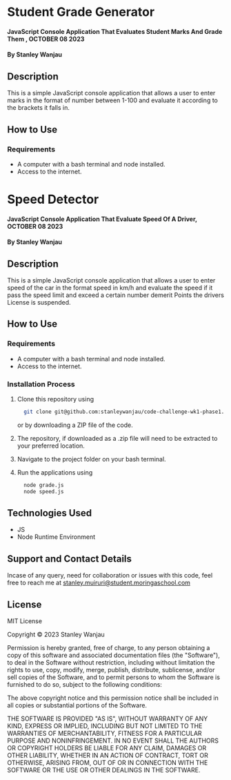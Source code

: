 #  Student Grade Generator
#### JavaScript Console Application That Evaluates Student Marks And Grade Them , OCTOBER 08 2023
#### By **Stanley Wanjau** 

## Description 
This is a simple JavaScript console application that allows a user to enter marks in the format of number between 1-100 and evaluate it according to the brackets it falls in.

## How to Use
### Requirements
* A computer with a bash terminal and node installed.
* Access to the internet.

 #  Speed Detector
#### JavaScript Console Application That Evaluate Speed Of A Driver, OCTOBER 08 2023
#### By **Stanley Wanjau** 

## Description 
This is a simple JavaScript console application that allows a user to enter speed of the car in the format  speed in km/h and evaluate the speed if it pass the speed limit and exceed a certain number demerit Points the drivers License is suspended.

## How to Use
### Requirements
* A computer with a bash terminal and node installed.
* Access to the internet.

### Installation Process
1. Clone this repository using

    ```bash
      git clone git@github.com:stanleywanjau/code-challenge-wk1-phase1.git
    ```
    or by downloading a ZIP file of the code.
  
2. The repository, if downloaded as a .zip file will need to be extracted to your preferred location.

3. Navigate to the project folder on your bash terminal.

4. Run the applications using
    ```bash
      node grade.js
      node speed.js
    ```

## Technologies Used
* JS
* Node Runtime Environment

## Support and Contact Details
Incase of any query, need for collaboration or issues with this code, feel free to reach me at
stanley.muiruri@student.moringaschool.com

## License 
MIT License

Copyright &copy; 2023 Stanley Wanjau

Permission is hereby granted, free of charge, to any person obtaining a copy of this software and associated documentation files (the "Software"), to deal in the Software without restriction, including without limitation the rights to use, copy, modify, merge, publish, distribute, sublicense, and/or sell copies of the Software, and to permit persons to whom the Software is furnished to do so, subject to the following conditions:

The above copyright notice and this permission notice shall be included in all copies or substantial portions of the Software.

THE SOFTWARE IS PROVIDED "AS IS", WITHOUT WARRANTY OF ANY KIND, EXPRESS OR IMPLIED, INCLUDING BUT NOT LIMITED TO THE WARRANTIES OF MERCHANTABILITY, FITNESS FOR A PARTICULAR PURPOSE AND NONINFRINGEMENT. IN NO EVENT SHALL THE AUTHORS OR COPYRIGHT HOLDERS BE LIABLE FOR ANY CLAIM, DAMAGES OR OTHER LIABILITY, WHETHER IN AN ACTION OF CONTRACT, TORT OR OTHERWISE, ARISING FROM, OUT OF OR IN CONNECTION WITH THE SOFTWARE OR THE USE OR OTHER DEALINGS IN THE SOFTWARE.